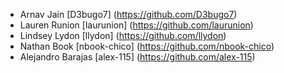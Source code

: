 * Arnav Jain [D3bugo7] (https://github.com/D3bugo7)
* Lauren Runion [laurunion] (https://github.com/laurunion)
* Lindsey Lydon [llydon] (https://github.com/llydon)
* Nathan Book [nbook-chico] (https://github.com/nbook-chico)
* Alejandro Barajas [alex-115] (https://github.com/alex-115)

